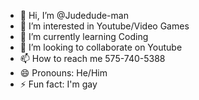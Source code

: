 - 👋 Hi, I’m @Judedude-man
- 👀 I’m interested in Youtube/Video Games
- 🌱 I’m currently learning Coding
- 💞️ I’m looking to collaborate on Youtube
- 📫 How to reach me 575-740-5388
- 😄 Pronouns: He/Him
- ⚡ Fun fact: I'm gay

<!---
Judedude-man/Judedude-man is a ✨ special ✨ repository because its `README.md` (this file) appears on your GitHub profile.
You can click the Preview link to take a look at your changes.
--->

